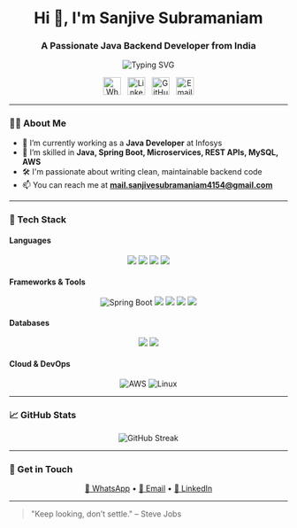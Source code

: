 <h1 align="center">Hi 👋, I'm Sanjive Subramaniam  </h1>
<h3 align="center">A Passionate Java Backend Developer from India</h3>

<p align="center">
  <img src="https://readme-typing-svg.herokuapp.com?font=Fira+Code&size=22&pause=1000&center=true&vCenter=true&width=500&lines=Java+Backend+Developer;Spring+Boot+%7C+Microservices+%7C+REST+APIs;Keep+learning+and+never+settle" alt="Typing SVG" />
</p>

<p align="center">
  <a href="https://wa.me/+919344836317"><img width="32px" src="https://cdn-icons-png.flaticon.com/512/220/220236.png" alt="WhatsApp"/></a>
  &#8287;
  <a href="https://www.linkedin.com/in/sanjive-subramaniam/"><img width="32px" src="https://cdn-icons-png.flaticon.com/512/145/145807.png" alt="LinkedIn"/></a>
  &#8287;
  <a href="https://github.com/sanjive05/"><img width="32px" src="https://img.icons8.com/color/48/000000/github--v1.png" alt="GitHub"/></a>
  &#8287;
  <a href="mailto:mail.sanjivesubramaniam4154@gmail.com"><img width="32px" src="https://upload.wikimedia.org/wikipedia/commons/7/7e/Gmail_icon_%282020%29.svg" alt="Email"/></a>
</p>

---

### 👨‍💻 About Me
- 🔭 I’m currently working as a **Java Developer** at Infosys  
- 🌱 I’m skilled in **Java, Spring Boot, Microservices, REST APIs, MySQL, AWS**  
- 🛠️ I'm passionate about writing clean, maintainable backend code  
- 📫 You can reach me at **mail.sanjivesubramaniam4154@gmail.com**

---

### 🚀 Tech Stack

#### Languages
<p align="center">
  <img src="https://img.icons8.com/color/48/000000/java-coffee-cup-logo.png"/>
  <img src="https://img.icons8.com/color/48/000000/javascript.png"/>
  <img src="https://img.icons8.com/color/48/000000/html-5.png"/>
  <img src="https://img.icons8.com/color/48/000000/css3.png"/>
</p>

#### Frameworks & Tools
<p align="center">
  <img src="https://img.icons8.com/color/48/spring-logo.png" alt="Spring Boot"/>
  <img src="https://img.icons8.com/color/48/000000/git.png"/>
  <img src="https://img.icons8.com/color/48/000000/github--v1.png"/>
  <img src="https://img.icons8.com/color/48/000000/intellij-idea.png"/>
  <img src="https://img.icons8.com/fluency/48/000000/visual-studio-code-2019.png"/>
</p>

#### Databases
<p align="center">
  <img src="https://img.icons8.com/color/48/000000/mysql-logo.png"/>
  <img src="https://img.icons8.com/color/48/000000/mongodb.png"/>
</p>

#### Cloud & DevOps
<p align="center">
  <img src="https://img.icons8.com/color/48/000000/amazon-web-services.png" alt="AWS"/>
  <img src="https://img.icons8.com/color/48/000000/linux--v1.png" alt="Linux"/>
</p>

---

### 📈 GitHub Stats

<p align="center">
  <img src="https://github-readme-streak-stats.herokuapp.com?user=sanjive05&theme=radical&date_format=M%20j%5B%2C%20Y%5D&mode=weekly" alt="GitHub Streak"/>
</p>

<!-- Optional Language Stats -->
<!--
<p align="center">
  <img alt="Top Languages" src="https://github-readme-stats.vercel.app/api/top-langs/?username=sanjive05&layout=compact&theme=react"/>
</p>
-->

---

### 🎯 Get in Touch

<p align="center">
  <a href="https://wa.me/+919344836317" target="_blank">📱 WhatsApp</a> • 
  <a href="mailto:mail.sanjivesubramaniam4154@gmail.com" target="_blank">📧 Email</a> • 
  <a href="https://www.linkedin.com/in/sanjive-subramaniam/" target="_blank">🔗 LinkedIn</a>
</p>

---

> "Keep looking, don’t settle." – Steve Jobs

